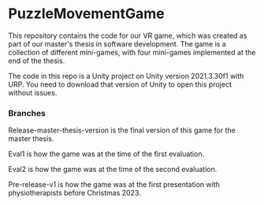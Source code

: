 # PuzzleMovementGame
 
This repository contains the code for our VR game, which was created as part of our master's thesis in software development.
The game is a collection of different mini-games, with four mini-games implemented at the end of the thesis.

The code in this repo is a Unity project on Unity version 2021.3.30f1 with URP. You need to download that version of Unity to open this project without issues.

### Branches
Release-master-thesis-version is the final version of this game for the master thesis.

Eval1 is how the game was at the time of the first evaluation.

Eval2 is how the game was at the time of the second evaluation.

Pre-release-v1 is how the game was at the first presentation with physiotherapists before Christmas 2023.
